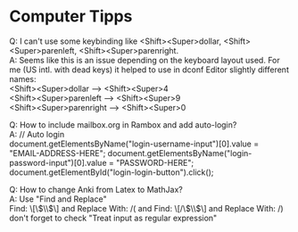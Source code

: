 # Computer Tipps

Q: I can't use some keybinding like \<Shift>\<Super>dollar, \<Shift>\<Super>parenleft, \<Shift>\<Super>parenright.\
A: Seems like this is an issue depending on the keyboard layout used. For me (US intl. with dead keys) it helped to use in dconf Editor slightly different names:\
  \<Shift>\<Super>dollar --> \<Shift>\<Super>4\
  \<Shift>\<Super>parenleft --> \<Shift>\<Super>9\
  \<Shift>\<Super>parenright --> \<Shift>\<Super>0
  
Q: How to include mailbox.org in Rambox and add auto-login?\
A: // Auto login\
document.getElementsByName("login-username-input")[0].value = "EMAIL-ADDRESS-HERE"; document.getElementsByName("login-password-input")[0].value = "PASSWORD-HERE"; document.getElementById("login-login-button").click();

Q: How to change Anki from Latex to MathJax?\
A: Use "Find and Replace"\
Find: \\[\\$\\$\\] and Replace With: /( and Find: \\[/\\$\\$\\] and Replace With: /)\
don't forget to check "Treat input as regular expression"
